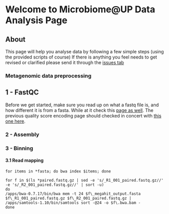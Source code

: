# Welcome to Microbiome@UP Data Analysis Page

## About
This page will help you analyse data by following a few simple steps (using the provided scripts of course)
If there is anything you feel needs to get revised or clarified please send it through the [issues tab](https://github.com/SAmicrobiomes/Wrangler/issues)

### Metagenomic data preprocessing 

## 1 - FastQC

Before we get started, make sure you read up on what a fastq file is, and how different it is from a fasta. While at it check this [page as well](https://support.illumina.com/help/BaseSpace_OLH_009008/Content/Source/Informatics/BS/QualityScoreEncoding_swBS.htm). The previous quality score encoding page should checked in concert with [this one here](https://en.wikipedia.org/wiki/Phred_quality_score).
      
### 2 - Assembly

### 3 - Binning
#### 3.1 Read mapping
```
for items in *fasta; do bwa index $items; done
```

```
for f in $(ls *paired.fastq.gz | sed -e 's/_R1_001_paired.fastq.gz//' -e 's/_R2_001_paired.fastq.gz//' | sort -u)
do
/apps/bwa-0.7.17/bin/bwa mem -t 24 $f\_megahit_output.fasta  $f\_R1_001_paired.fastq.gz $f\_R2_001_paired.fastq.gz | /apps/samtools-1.10/bin/samtools sort -@24 -o $f\.bwa.bam -
done
```






